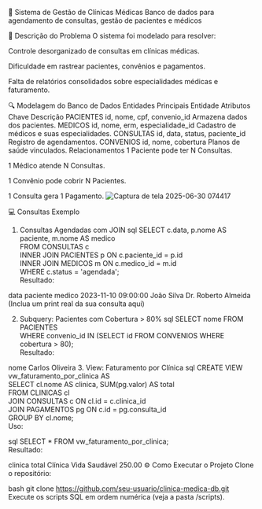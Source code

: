 🏥 Sistema de Gestão de Clínicas Médicas
Banco de dados para agendamento de consultas, gestão de pacientes e médicos

📝 Descrição do Problema
O sistema foi modelado para resolver:

Controle desorganizado de consultas em clínicas médicas.

Dificuldade em rastrear pacientes, convênios e pagamentos.

Falta de relatórios consolidados sobre especialidades médicas e faturamento.

🔍 Modelagem do Banco de Dados
Entidades Principais
Entidade	Atributos Chave	Descrição
PACIENTES	id, nome, cpf, convenio_id	Armazena dados dos pacientes.
MEDICOS	id, nome, erm, especialidade_id	Cadastro de médicos e suas especialidades.
CONSULTAS	id, data, status, paciente_id	Registro de agendamentos.
CONVENIOS	id, nome, cobertura	Planos de saúde vinculados.
Relacionamentos
1 Paciente pode ter N Consultas.

1 Médico atende N Consultas.

1 Convênio pode cobrir N Pacientes.

1 Consulta gera 1 Pagamento.
![Captura de tela 2025-06-30 074417](https://github.com/user-attachments/assets/2e203359-5ed0-4f69-926b-d17adc56b582)


💻 Consultas Exemplo
1. Consultas Agendadas com JOIN
sql
SELECT c.data, p.nome AS paciente, m.nome AS medico  
FROM CONSULTAS c  
INNER JOIN PACIENTES p ON c.paciente_id = p.id  
INNER JOIN MEDICOS m ON c.medico_id = m.id  
WHERE c.status = 'agendada';  
Resultado:

data	paciente	medico
2023-11-10 09:00:00	João Silva	Dr. Roberto Almeida
(Inclua um print real da sua consulta aqui)

2. Subquery: Pacientes com Cobertura > 80%
sql
SELECT nome FROM PACIENTES  
WHERE convenio_id IN (SELECT id FROM CONVENIOS WHERE cobertura > 80);  
Resultado:

nome
Carlos Oliveira
3. View: Faturamento por Clínica
sql
CREATE VIEW vw_faturamento_por_clinica AS  
SELECT cl.nome AS clinica, SUM(pg.valor) AS total  
FROM CLINICAS cl  
JOIN CONSULTAS c ON cl.id = c.clinica_id  
JOIN PAGAMENTOS pg ON c.id = pg.consulta_id  
GROUP BY cl.nome;  
Uso:

sql
SELECT * FROM vw_faturamento_por_clinica;  
Resultado:

clinica	total
Clínica Vida Saudável	250.00
⚙️ Como Executar o Projeto
Clone o repositório:

bash
git clone https://github.com/seu-usuario/clinica-medica-db.git  
Execute os scripts SQL em ordem numérica (veja a pasta /scripts).

